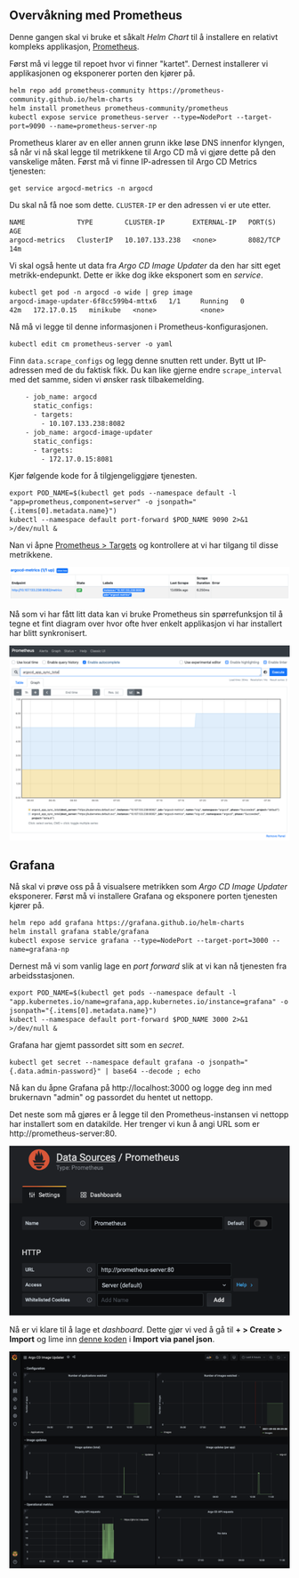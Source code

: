 ## Overvåkning med Prometheus

Denne gangen skal vi bruke et såkalt *Helm Chart* til å installere en relativt kompleks applikasjon, [Prometheus](https://prometheus.io).


Først må vi legge til repoet hvor vi finner "kartet". Dernest installerer vi applikasjonen og eksponerer porten den kjører på.

```
helm repo add prometheus-community https://prometheus-community.github.io/helm-charts
helm install prometheus prometheus-community/prometheus
kubectl expose service prometheus-server --type=NodePort --target-port=9090 --name=prometheus-server-np
```

Prometheus klarer av en eller annen grunn ikke løse DNS innenfor klyngen, så når vi nå skal legge til metrikkene til Argo CD må vi gjøre dette på den vanskelige måten. Først må vi finne IP-adressen til Argo CD Metrics tjenesten:

```
get service argocd-metrics -n argocd
```
Du skal nå få noe som dette. `CLUSTER-IP` er den adressen vi er ute etter.

```
NAME             TYPE        CLUSTER-IP       EXTERNAL-IP   PORT(S)    AGE
argocd-metrics   ClusterIP   10.107.133.238   <none>        8082/TCP   14m
```

Vi skal også hente ut data fra *Argo CD Image Updater* da den har sitt eget metrikk-endepunkt. Dette er ikke dog ikke eksponert som en *service*.

```
kubectl get pod -n argocd -o wide | grep image
argocd-image-updater-6f8cc599b4-mttx6   1/1     Running   0          42m   172.17.0.15   minikube   <none>           <none>
```

Nå må vi legge til denne informasjonen i Prometheus-konfigurasjonen.

```
kubectl edit cm prometheus-server -o yaml
```
Finn `data.scrape_configs` og legg denne snutten rett under. Bytt ut IP-adressen med de du faktisk fikk. Du kan like gjerne endre `scrape_interval` med det samme, siden vi ønsker rask tilbakemelding.

```
    - job_name: argocd
      static_configs:
      - targets:
        - 10.107.133.238:8082
    - job_name: argocd-image-updater
      static_configs:
      - targets:
        - 172.17.0.15:8081
```

Kjør følgende kode for å tilgjengeliggjøre tjenesten.

```
export POD_NAME=$(kubectl get pods --namespace default -l "app=prometheus,component=server" -o jsonpath="{.items[0].metadata.name}")
kubectl --namespace default port-forward $POD_NAME 9090 2>&1 >/dev/null &
```

Nan vi åpne [Prometheus > Targets](http://localhost:9090/targets) og kontrollere at vi har tilgang til disse metrikkene. 

![](./prometheus-target.png)

Nå som vi har fått litt data kan vi bruke Prometheus sin spørrefunksjon til å tegne et fint diagram over hvor ofte hver enkelt applikasjon vi har installert har blitt synkronisert.

![](./prometheus-graph.png)

## Grafana

Nå skal vi prøve oss på å visualsere metrikken som *Argo CD Image Updater* eksponerer. Først må vi installere Grafana og eksponere porten tjenesten kjører på.

```
helm repo add grafana https://grafana.github.io/helm-charts
helm install grafana stable/grafana
kubectl expose service grafana --type=NodePort --target-port=3000 --name=grafana-np
```

Dernest må vi som vanlig lage en *port forward* slik at vi kan nå tjenesten fra arbeidsstasjonen.

```
export POD_NAME=$(kubectl get pods --namespace default -l "app.kubernetes.io/name=grafana,app.kubernetes.io/instance=grafana" -o jsonpath="{.items[0].metadata.name}")
kubectl --namespace default port-forward $POD_NAME 3000 2>&1 >/dev/null &
```

Grafana har gjemt passordet sitt som en *secret*.

```
kubectl get secret --namespace default grafana -o jsonpath="{.data.admin-password}" | base64 --decode ; echo
```

Nå kan du åpne Grafana på http://localhost:3000 og logge deg inn med brukernavn "admin" og passordet du hentet ut nettopp.

Det neste som må gjøres er å legge til den Prometheus-instansen vi nettopp har installert som en datakilde. Her trenger vi kun å angi URL som er http://prometheus-server:80.

![](./prometheus-data-source.png)

Nå er vi klare til å lage et *dashboard*. Dette gjør vi ved å gå til **+ > Create > Import** og lime inn [denne koden](https://raw.githubusercontent.com/Itema-as/gitops-in-practice/main/grafana-dashboard.json?token=AACSMLX4IATCPOZIHRHBDLLBGSDVK) i **Import via panel json**.

![](./argocd-image-updater.png)